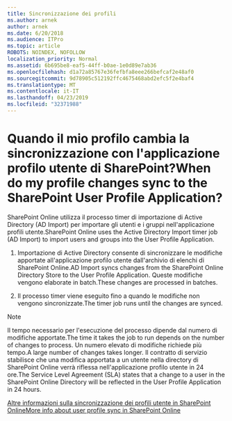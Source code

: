 ```yaml
---
title: Sincronizzazione dei profili
ms.author: arnek
author: arnek
ms.date: 6/20/2018
ms.audience: ITPro
ms.topic: article
ROBOTS: NOINDEX, NOFOLLOW
localization_priority: Normal
ms.assetid: 6b695be8-eaf5-44ff-b0ae-1e0d89e7ab36
ms.openlocfilehash: d1a72a85767e36fefbfa8eee266befcaf2e48af0
ms.sourcegitcommit: 9d78905c512192ffc4675468abd2efc5f2e4baf4
ms.translationtype: MT
ms.contentlocale: it-IT
ms.lasthandoff: 04/23/2019
ms.locfileid: "32371988"
---
```

# <a name="when-do-my-profile-changes-sync-to-the-sharepoint-user-profile-application"></a><span data-ttu-id="fd1d9-102">Quando il mio profilo cambia la sincronizzazione con l'applicazione profilo utente di SharePoint?</span><span class="sxs-lookup"><span data-stu-id="fd1d9-102">When do my profile changes sync to the SharePoint User Profile Application?</span></span>

<span data-ttu-id="fd1d9-103">SharePoint Online utilizza il processo timer di importazione di Active Directory (AD Import) per importare gli utenti e i gruppi nell'applicazione profili utente.</span><span class="sxs-lookup"><span data-stu-id="fd1d9-103">SharePoint Online uses the Active Directory Import timer job (AD Import) to import users and groups into the User Profile Application.</span></span> 
  
1. <span data-ttu-id="fd1d9-104">Importazione di Active Directory consente di sincronizzare le modifiche apportate all'applicazione profilo utente dall'archivio di elenchi di SharePoint Online.</span><span class="sxs-lookup"><span data-stu-id="fd1d9-104">AD Import syncs changes from the SharePoint Online Directory Store to the User Profile Application.</span></span> <span data-ttu-id="fd1d9-105">Queste modifiche vengono elaborate in batch.</span><span class="sxs-lookup"><span data-stu-id="fd1d9-105">These changes are processed in batches.</span></span>
    
2. <span data-ttu-id="fd1d9-106">Il processo timer viene eseguito fino a quando le modifiche non vengono sincronizzate.</span><span class="sxs-lookup"><span data-stu-id="fd1d9-106">The timer job runs until the changes are synced.</span></span>
    
> [!NOTE]
> <span data-ttu-id="fd1d9-107">Il tempo necessario per l'esecuzione del processo dipende dal numero di modifiche apportate.</span><span class="sxs-lookup"><span data-stu-id="fd1d9-107">The time it takes the job to run depends on the number of changes to process.</span></span> <span data-ttu-id="fd1d9-108">Un numero elevato di modifiche richiede più tempo.</span><span class="sxs-lookup"><span data-stu-id="fd1d9-108">A large number of changes takes longer.</span></span> <span data-ttu-id="fd1d9-109">Il contratto di servizio stabilisce che una modifica apportata a un utente nella directory di SharePoint Online verrà riflessa nell'applicazione profilo utente in 24 ore.</span><span class="sxs-lookup"><span data-stu-id="fd1d9-109">The Service Level Agreement (SLA) states that a change to a user in the SharePoint Online Directory will be reflected in the User Profile Application in 24 hours.</span></span> 
  
[<span data-ttu-id="fd1d9-110">Altre informazioni sulla sincronizzazione dei profili utente in SharePoint Online</span><span class="sxs-lookup"><span data-stu-id="fd1d9-110">More info about user profile sync in SharePoint Online</span></span>](https://go.microsoft.com/fwlink/?linkid=875671)
  

